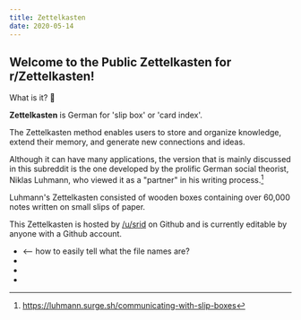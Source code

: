 ```yaml
---
title: Zettelkasten
date: 2020-05-14
---
```


## Welcome to the Public Zettelkasten for r/Zettelkasten!

What is it? 🤔

**Zettelkasten** is German for 'slip box' or 'card index'.

The Zettelkasten method enables users to store and organize knowledge, extend their memory, and generate new connections and ideas. 

Although it can have many applications, the version that is mainly discussed in this subreddit is the one developed by the prolific German social theorist, Niklas Luhmann, who viewed it as a "partner" in his writing process.[^1]

[^1]:https://luhmann.surge.sh/communicating-with-slip-boxes

Luhmann's Zettelkasten consisted of wooden boxes containing over 60,000 notes written on small slips of paper.

This Zettelkasten is hosted by [/u/srid](https://www.reddit.com/user/srid-/) on Github and is currently editable by anyone with a Github account. 

* <what-is-it> <-- how to easily tell what the file names are?
* <what-does-it-do>
* <why-different>
* <how-to-implement>

